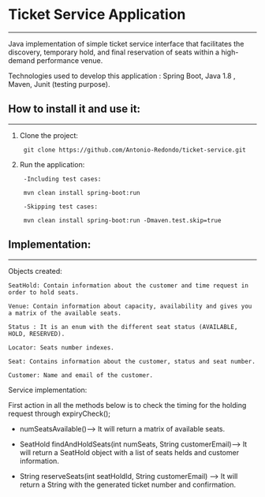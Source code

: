 # Ticket Service Application
---

Java implementation of simple ticket service interface that facilitates the discovery, temporary hold, and final reservation of seats within a high-demand performance venue.

Technologies used to develop this application : Spring Boot, Java 1.8 , Maven, Junit (testing purpose).

## How to install it and use it:
---

1. Clone the project:

        git clone https://github.com/Antonio-Redondo/ticket-service.git

2. Run the application:

        -Including test cases:

        mvn clean install spring-boot:run

        -Skipping test cases:

        mvn clean install spring-boot:run -Dmaven.test.skip=true

## Implementation:
---

Objects created:

    SeatHold: Contain information about the customer and time request in order to hold seats.

    Venue: Contain information about capacity, availability and gives you a matrix of the available seats.

    Status : It is an enum with the different seat status (AVAILABLE, HOLD, RESERVED).

    Locator: Seats number indexes.

    Seat: Contains information about the customer, status and seat number.

    Customer: Name and email of the customer.

Service implementation:

First action in all the methods below is to check the timing for the holding request through expiryCheck();


* numSeatsAvailable()--> It will return a matrix of available seats.

* SeatHold findAndHoldSeats(int numSeats, String customerEmail)--> It will return a SeatHold object
with a list of seats helds and customer information.

* String reserveSeats(int seatHoldId, String customerEmail) --> It will return a String with the generated ticket number and confirmation.








   
